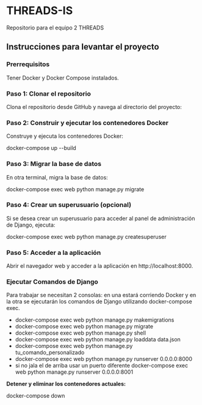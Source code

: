 # THREADS-IS
Repositorio para el equipo 2 THREADS



## Instrucciones para levantar el proyecto

### Prerrequisitos

Tener Docker y Docker Compose instalados.

### Paso 1: Clonar el repositorio

Clona el repositorio desde GitHub y navega al directorio del proyecto:


### Paso 2: Construir y ejecutar los contenedores Docker

Construye y ejecuta los contenedores Docker:

docker-compose up --build


### Paso 3: Migrar la base de datos
En otra terminal, migra la base de datos:

docker-compose exec web python manage.py migrate

### Paso 4: Crear un superusuario (opcional)
Si  se desea crear un superusuario para acceder al panel de administración de Django, ejecuta:


docker-compose exec web python manage.py createsuperuser



### Paso 5: Acceder a la aplicación
Abrir el navegador web y acceder  a la aplicación en
http://localhost:8000.


### Ejecutar Comandos de Django
Para trabajar se necesitan 2 consolas: en una estará corriendo Docker y en la otra se ejecutarán los comandos de Django utilizando docker-compose exec.

- docker-compose exec web python manage.py makemigrations
- docker-compose exec web python manage.py migrate
- docker-compose exec web python manage.py shell
- docker-compose exec web python manage.py loaddata data.json
- docker-compose exec web python manage.py tu_comando_personalizado
- docker-compose exec web python manage.py runserver 0.0.0.0:8000
- si no jala el de arriba usar un puerto diferente  docker-compose exec web python manage.py runserver 0.0.0.0:8001

**Detener y eliminar los contenedores actuales:**

   
   docker-compose down
